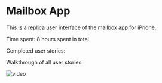 # Mailbox App

This is a replica user interface of the mailbox app for iPhone.

Time spent: 8 hours spent in total

Completed user stories:





Walkthrough of all user stories:

![video](https://cloud.githubusercontent.com/assets/1372815/10206444/c00afc00-677b-11e5-9fec-25cc56d119d4.gif)

